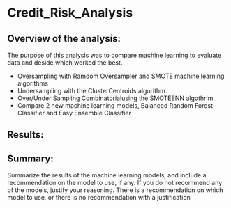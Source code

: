 # Credit_Risk_Analysis

## Overview of the analysis: 
The purpose of this analysis was to compare machine learning to evaluate data and deside which worked the best. 
* Oversampling with Ramdom Oversampler and SMOTE machine learning algorithms
* Undersampling with the ClusterCentroids algorithm.
* Over/Under Sampling Combinatorialusing the SMOTEENN algothrim.
* Compare 2 new machine learning models, Balanced Random Forest Classifier and Easy Ensemble Classifier



## Results:



## Summary: 
Summarize the results of the machine learning models, and include a recommendation on the model to use, if any. If you do not recommend any of the models, justify your reasoning.
There is a recommendation on which model to use, or there is no recommendation with a justification
